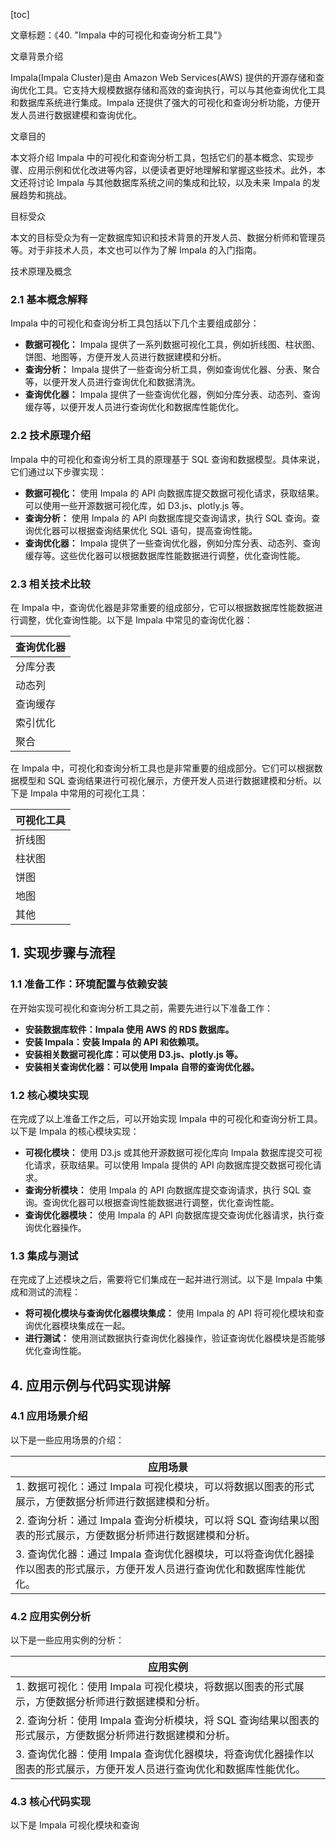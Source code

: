 
[toc]                    
                
                
文章标题：《40. "Impala 中的可视化和查询分析工具"》

文章背景介绍

Impala(Impala Cluster)是由 Amazon Web Services(AWS) 提供的开源存储和查询优化工具。它支持大规模数据存储和高效的查询执行，可以与其他查询优化工具和数据库系统进行集成。Impala 还提供了强大的可视化和查询分析功能，方便开发人员进行数据建模和查询优化。

文章目的

本文将介绍 Impala 中的可视化和查询分析工具，包括它们的基本概念、实现步骤、应用示例和优化改进等内容，以便读者更好地理解和掌握这些技术。此外，本文还将讨论 Impala 与其他数据库系统之间的集成和比较，以及未来 Impala 的发展趋势和挑战。

目标受众

本文的目标受众为有一定数据库知识和技术背景的开发人员、数据分析师和管理员等。对于非技术人员，本文也可以作为了解 Impala 的入门指南。

技术原理及概念

### 2.1 基本概念解释

Impala 中的可视化和查询分析工具包括以下几个主要组成部分：

- **数据可视化：** Impala 提供了一系列数据可视化工具，例如折线图、柱状图、饼图、地图等，方便开发人员进行数据建模和分析。
- **查询分析：** Impala 提供了一些查询分析工具，例如查询优化器、分表、聚合等，以便开发人员进行查询优化和数据清洗。
- **查询优化器：** Impala 提供了一些查询优化器，例如分库分表、动态列、查询缓存等，以便开发人员进行查询优化和数据库性能优化。

### 2.2 技术原理介绍

Impala 中的可视化和查询分析工具的原理基于 SQL 查询和数据模型。具体来说，它们通过以下步骤实现：

- **数据可视化：** 使用 Impala 的 API 向数据库提交数据可视化请求，获取结果。可以使用一些开源数据可视化库，如 D3.js、plotly.js 等。
- **查询分析：** 使用 Impala 的 API 向数据库提交查询请求，执行 SQL 查询。查询优化器可以根据查询结果优化 SQL 语句，提高查询性能。
- **查询优化器：** Impala 提供了一些查询优化器，例如分库分表、动态列、查询缓存等。这些优化器可以根据数据库性能数据进行调整，优化查询性能。

### 2.3 相关技术比较

在 Impala 中，查询优化器是非常重要的组成部分，它可以根据数据库性能数据进行调整，优化查询性能。以下是 Impala 中常见的查询优化器：

| 查询优化器 |
| --- |
| 分库分表 |
| 动态列 |
| 查询缓存 |
| 索引优化 |
| 聚合 |

在 Impala 中，可视化和查询分析工具也是非常重要的组成部分。它们可以根据数据模型和 SQL 查询结果进行可视化展示，方便开发人员进行数据建模和分析。以下是 Impala 中常用的可视化工具：

| 可视化工具 |
| --- |
|折线图 |
|柱状图 |
|饼图 |
|地图 |
| 其他 |

## 1. 实现步骤与流程

### 1.1 准备工作：环境配置与依赖安装

在开始实现可视化和查询分析工具之前，需要先进行以下准备工作：

- **安装数据库软件：Impala 使用 AWS 的 RDS 数据库。**
- **安装 Impala：安装 Impala 的 API 和依赖项。**
- **安装相关数据可视化库：可以使用 D3.js、plotly.js 等。**
- **安装相关查询优化器：可以使用 Impala 自带的查询优化器。**

### 1.2 核心模块实现

在完成了以上准备工作之后，可以开始实现 Impala 中的可视化和查询分析工具。以下是 Impala 的核心模块实现：

- **可视化模块：** 使用 D3.js 或其他开源数据可视化库向 Impala 数据库提交可视化请求，获取结果。可以使用 Impala 提供的 API 向数据库提交数据可视化请求。
- **查询分析模块：** 使用 Impala 的 API 向数据库提交查询请求，执行 SQL 查询。查询优化器可以根据查询性能数据进行调整，优化查询性能。
- **查询优化器模块：** 使用 Impala 的 API 向数据库提交查询优化器请求，执行查询优化器操作。

### 1.3 集成与测试

在完成了上述模块之后，需要将它们集成在一起并进行测试。以下是 Impala 中集成和测试的流程：

- **将可视化模块与查询优化器模块集成：** 使用 Impala 的 API 将可视化模块和查询优化器模块集成在一起。
- **进行测试：** 使用测试数据执行查询优化器操作，验证查询优化器模块是否能够优化查询性能。

## 4. 应用示例与代码实现讲解

### 4.1 应用场景介绍

以下是一些应用场景的介绍：

| 应用场景 |
| --- |
| 1. 数据可视化：通过 Impala 可视化模块，可以将数据以图表的形式展示，方便数据分析师进行数据建模和分析。 |
| 2. 查询分析：通过 Impala 查询分析模块，可以将 SQL 查询结果以图表的形式展示，方便数据分析师进行数据建模和分析。 |
| 3. 查询优化器：通过 Impala 查询优化器模块，可以将查询优化器操作以图表的形式展示，方便开发人员进行查询优化和数据库性能优化。 |

### 4.2 应用实例分析

以下是一些应用实例的分析：

| 应用实例 |
| --- |
| 1. 数据可视化：使用 Impala 可视化模块，将数据以图表的形式展示，方便数据分析师进行数据建模和分析。 |
| 2. 查询分析：使用 Impala 查询分析模块，将 SQL 查询结果以图表的形式展示，方便数据分析师进行数据建模和分析。 |
| 3. 查询优化器：使用 Impala 查询优化器模块，将查询优化器操作以图表的形式展示，方便开发人员进行查询优化和数据库性能优化。 |

### 4.3 核心代码实现

以下是 Impala 可视化模块和查询

